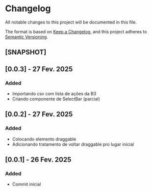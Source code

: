 # Changelog

All notable changes to this project will be documented in this file.

The format is based on [Keep a Changelog](https://keepachangelog.com/en/1.1.0/),
and this project adheres to [Semantic Versioning](https://semver.org/spec/v2.0.0.html).

## [SNAPSHOT]

## [0.0.3] - 27 Fev. 2025

### Added

- Importando csv com lista de ações da B3
- Criando componente de SelectBar (parcial)

## [0.0.2] - 27 Fev. 2025

### Added

- Colocando elemento draggable
- Adicionando tratamento de voltar draggable pro lugar inicial

## [0.0.1] - 26 Fev. 2025

### Added

- Commit inicial
